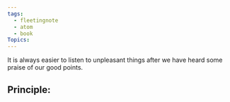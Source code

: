 ```yaml
---
tags:
  - fleetingnote
  - atom
  - book
Topics:
---
```

It is always easier to listen to unpleasant things after we have heard some praise of our good points.




## Principle: 
